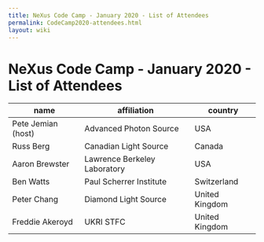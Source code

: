 ```yaml
---
title: NeXus Code Camp - January 2020 - List of Attendees
permalink: CodeCamp2020-attendees.html
layout: wiki
---
```

NeXus Code Camp - January 2020 - List of Attendees
==================================================

<!-- # https://github.com/nexusformat/wiki/blob/master/content/CodeCamp2020.md -->

| name | affiliation | country |
| --- | --- | --- |
| Pete Jemian (host) | Advanced Photon Source | USA |
| Russ Berg | Canadian Light Source | Canada |
| Aaron Brewster | Lawrence Berkeley Laboratory | USA |
| Ben Watts | Paul Scherrer Institute | Switzerland |
| Peter Chang | Diamond Light Source | United Kingdom |
| Freddie Akeroyd | UKRI STFC | United Kingdom |

<!-- #  UKRI STFC -was- ISIS Neutron and Muon Source -->
